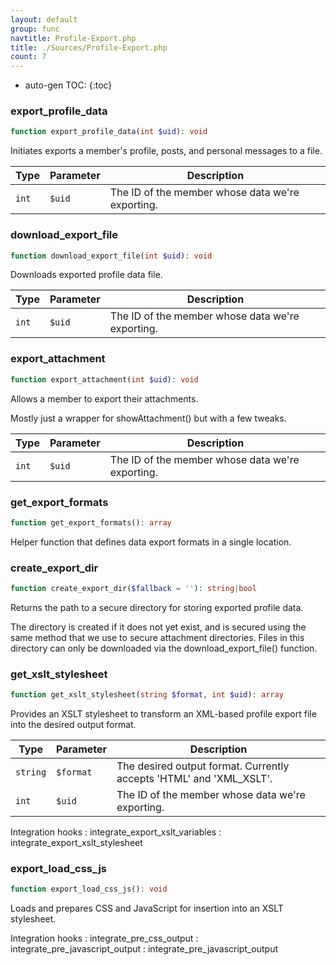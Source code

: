 ```yaml
---
layout: default
group: func
navtitle: Profile-Export.php
title: ./Sources/Profile-Export.php
count: 7
---
```

* auto-gen TOC:
{:toc}
### export_profile_data

```php
function export_profile_data(int $uid): void
```
Initiates exports a member's profile, posts, and personal messages to a file.



Type|Parameter|Description
---|---|---
`int`|`$uid`|The ID of the member whose data we're exporting.

### download_export_file

```php
function download_export_file(int $uid): void
```
Downloads exported profile data file.



Type|Parameter|Description
---|---|---
`int`|`$uid`|The ID of the member whose data we're exporting.

### export_attachment

```php
function export_attachment(int $uid): void
```
Allows a member to export their attachments.

Mostly just a wrapper for showAttachment() but with a few tweaks.

Type|Parameter|Description
---|---|---
`int`|`$uid`|The ID of the member whose data we're exporting.

### get_export_formats

```php
function get_export_formats(): array
```
Helper function that defines data export formats in a single location.



### create_export_dir

```php
function create_export_dir($fallback = ''): string|bool
```
Returns the path to a secure directory for storing exported profile data.

The directory is created if it does not yet exist, and is secured using the
same method that we use to secure attachment directories. Files in this
directory can only be downloaded via the download_export_file() function.

### get_xslt_stylesheet

```php
function get_xslt_stylesheet(string $format, int $uid): array
```
Provides an XSLT stylesheet to transform an XML-based profile export file
into the desired output format.



Type|Parameter|Description
---|---|---
`string`|`$format`|The desired output format. Currently accepts 'HTML' and 'XML_XSLT'.
`int`|`$uid`|The ID of the member whose data we're exporting.

Integration hooks
: integrate_export_xslt_variables
: integrate_export_xslt_stylesheet

### export_load_css_js

```php
function export_load_css_js(): void
```
Loads and prepares CSS and JavaScript for insertion into an XSLT stylesheet.



Integration hooks
: integrate_pre_css_output
: integrate_pre_javascript_output
: integrate_pre_javascript_output

